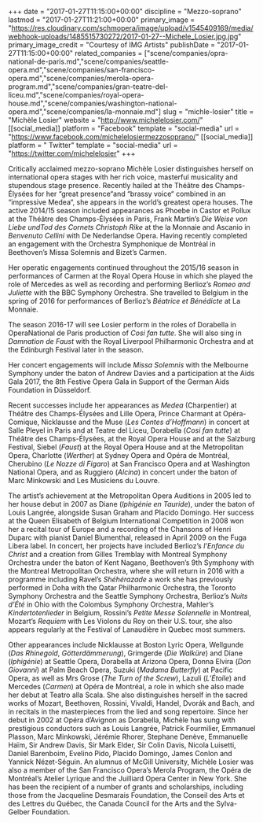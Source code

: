 +++
date = "2017-01-27T11:15:00+00:00"
discipline = "Mezzo-soprano"
lastmod = "2017-01-27T11:21:00+00:00"
primary_image = "https://res.cloudinary.com/schmopera/image/upload/v1545409169/media/webhook-uploads/1485515730272/2017-01-27--Michele_Losier.jpg.jpg"
primary_image_credit = "Courtesy of IMG Artists"
publishDate = "2017-01-27T11:15:00+00:00"
related_companies = ["scene/companies/opra-national-de-paris.md","scene/companies/seattle-opera.md","scene/companies/san-francisco-opera.md","scene/companies/merola-opera-program.md","scene/companies/gran-teatre-del-liceu.md","scene/companies/royal-opera-house.md","scene/companies/washington-national-opera.md","scene/companies/la-monnaie.md"]
slug = "michle-losier"
title = "Michèle Losier"
website = "http://www.michelelosier.com/"
[[social_media]]
platform = "Facebook"
template = "social-media"
url = "https://www.facebook.com/michelelosiermezzosoprano/"
[[social_media]]
platform = " Twitter"
template = "social-media"
url = "https://twitter.com/michelelosier"
+++

Critically acclaimed mezzo-soprano Michèle Losier distinguishes herself on international opera stages with her rich voice, masterful musicality and stupendous stage presence. Recently hailed at the Théâtre des Champs-Élysées for her “great presence“and “brassy voice“ combined in an “impressive Medea“, she appears in the world’s greatest opera houses. The active 2014/15 season included appearances as Phoebe in Castor et Pollux at the Théâtre des Champs-Élysées in Paris, Frank Martin’s *Die Weise von Liebe undTod des Cornets Christoph Rike* at the la Monnaie and Ascanio in *Benvenuto Cellini* with De Nederlandse Opera. Having recently completed an engagement with the Orchestra Symphonique de Montréal in Beethoven’s Missa Solemnis and Bizet’s Carmen. 

Her operatic engagements continued throughout the 2015/16 season in performances of Carmen at the Royal Opera House in which she played the role of Mercedes as well as recording and performing Berlioz’s *Romeo and Juliette* with the BBC Symphony Orchestra. She travelled to Belgium in the spring of 2016 for performances of Berlioz’s *Béatrice et Bénédicte* at La Monnaie. 

The season 2016-17 will see Losier perform in the roles of Dorabella in OperaNational de Paris production of *Cosi fan tutte*. She will also sing in *Damnation de Faust* with the Royal Liverpool Philharmonic Orchestra and at the Edinburgh Festival later in the season. 

Her concert engagements will include *Missa Solemnis* with the Melbourne Symphony under the baton of Andrew Davies and a participation at the Aids Gala 2017, the 8th Festive Opera Gala in Support of the German Aids Foundation in Düsseldorf. 

Recent successes include her appearances as *Medea* (Charpentier) at Théâtre des Champs-Élysées and Lille Opera, Prince Charmant at Opéra-Comique, Nicklausse and the Muse (*Les Contes d’Hoffmann*) in concert at Salle Pleyel in Paris and at Teatre del Liceu, Dorabella (*Cosi fan tutte*) at Théâtre des Champs-Élysées, at the Royal Opera House and at the Salzburg Festival, Siebel (*Faust*) at the Royal Opera House and at the Metropolitan Opera, Charlotte (*Werther*) at Sydney Opera and Opéra de Montréal, Cherubino (*Le Nozze di Figaro*) at San Francisco Opera and at Washington National Opera, and as Ruggiero (*Alcina*) in concert under the baton of Marc Minkowski and Les Musiciens du Louvre. 

The artist’s achievement at the Metropolitan Opera Auditions in 2005 led to her house debut in 2007 as Diane (*Iphigénie en Tauride*), under the baton of Louis Langrée, alongside Susan Graham and Placido Domingo. Her success at the Queen Elisabeth of Belgium International Competition in 2008 won her a recital tour of Europe and a recording of the Chansons of Henri Duparc with pianist Daniel Blumenthal, released in April 2009 on the Fuga Libera label. In concert, her projects have included Berlioz’s *l’Enfance du Christ* and a creation from Gilles Tremblay with Montreal Symphony Orchestra under the baton of Kent Nagano, Beethoven’s 9th Symphony with the Montreal Metropolitan Orchestra, where she will return in 2016 with a programme including Ravel’s *Shéhérazade* a work she has previously performed in Doha with the Qatar Philharmonic Orchestra, the Toronto Symphony Orchestra and the Seattle Symphony Orchestra, Berlioz’s *Nuits d’Été* in Ohio with the Colombus Symphony Orchestra, Mahler’s *Kindertotenlieder* in Belgium, Rossini’s *Petite Messe Solennelle* in Montreal, Mozart’s *Requiem* with Les Violons du Roy on their U.S. tour, she also appears regularly at the Festival of Lanaudière in Quebec most summers. 

Other appearances include Nicklausse at Boston Lyric Opera, Wellgunde (*Das Rhinegold*, *Götterdämmerung*), Grimgerde (*Die Walküre*) and Diane (*Iphigénie*) at Seattle Opera, Dorabella at Arizona Opera, Donna Elvira (*Don Giovanni*) at Palm Beach Opera, Suzuki (*Madama Butterfly*) at Pacific Opera, as well as Mrs Grose (*The Turn of the Screw*), Lazuli (*L’Étoile*) and Mercedes (*Carmen*) at Opéra de Montréal, a role in which she also made her debut at Teatro alla Scala. She also distinguishes herself in the sacred works of Mozart, Beethoven, Rossini, Vivaldi, Handel, Dvorák and Bach, and in recitals in the masterpieces from the lied and song repertoire. Since her debut in 2002 at Opéra d’Avignon as Dorabella, Michèle has sung with prestigious conductors such as Louis Langrée, Patrick Fourmilier, Emmanuel Plasson, Marc Minkowski, Jérémie Rhorer, Stephane Denève, Emmanuelle Haïm, Sir Andrew Davis, Sir Mark Elder, Sir Colin Davis, Nicola Luisetti, Daniel Barenboim, Evelino Pido, Placido Domingo, James Conlon and Yannick Nézet-Séguin. An alumnus of McGill University, Michèle Losier was also a member of the San Francisco Opera’s Merola Program, the Opéra de Montréal’s Atelier Lyrique and the Juilliard Opera Center in New York. She has been the recipient of a number of grants and scholarships, including those from the Jacqueline Desmarais Foundation, the Conseil des Arts et des Lettres du Québec, the Canada Council for the Arts and the Sylva-Gelber Foundation.

